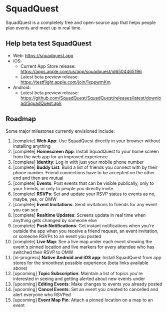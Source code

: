 # SquadQuest

SquadQuest is a completely free and open-source app that helps people plan events and meet up in real time.

## Help beta test SquadQuest

- Web: <https://squadquest.app>
- iOS:
  - Current App Store release: <https://apps.apple.com/us/app/squadquest/id6504465196>
  - Latest beta preview release: <https://testflight.apple.com/join/1xppwmKm>
- Android:
  - Latest beta preview release: <https://github.com/SquadQuest/SquadQuest/releases/latest/download/SquadQuest.apk>

## Roadmap

Some major milestones currently envisioned include:

1. [complete] **Web App**: Use SquadQuest directly in your browser without installing anything
1. [complete] **Homescreen App**: Install SquadQuest to your home screen from the web app for an improved experience
1. [complete] **Identity**: Log in with just your mobile phone number
1. [complete] **Buddy List**: Build a list of friends you connect with by their phone number. Friend connections have to be accepted on the other end and then are mutual
1. [complete] **Events**: Post events that can be visible publically, only to your friends, or only to people you directly invite.
1. [complete] **RSVPs**: Set and update your RSVP status to events as no, maybe, yes, or OMW
1. [complete] **Event Invitations**: Send invitations to friends for any event you can see
1. [complete] **Realtime Updates**: Screens update in real time when anything gets changed by someone else
1. [complete] **Push Notifications**: Get instant notifications when you're outside the app when you receive a friend request, an event invitation, or someone RSVPs to an event you posted
1. [complete] **Live Map**: See a live map under each event showing the event's pinned location and live markers for every attendee who has switched their RSVP to OMW
1. [in-progress] **Native Android and iOS app**: Install SquadQuest from app stores for the smoothest possible experience (beta links available above)
1. [upcoming] **Topic Subscription**: Maintain a list of topics you're interested in seeing and getting alerted about new events under
1. [upcoming] **Editing Events**: Make changes to events you already posted
1. [upcoming] **Cancel Events**: Set an event you created to cancelled and alert everyone who RSVPed
1. [upcoming] **Event Map Pin**: Attach a pinned location on a map to an event
